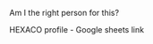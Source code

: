 Am I the right person for this?

HEXACO profile - Google sheets link


<!--stackedit_data:
eyJoaXN0b3J5IjpbMTA2OTc4NjY3NF19
-->